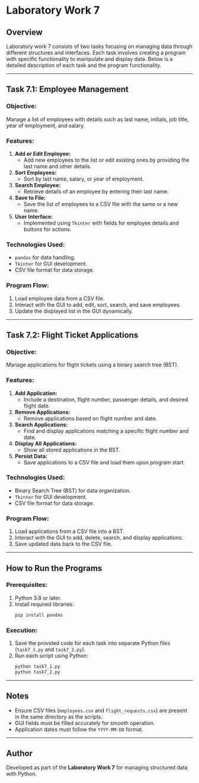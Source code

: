 # Laboratory Work 7

## Overview
Laboratory work 7 consists of two tasks focusing on managing data through different structures and interfaces. Each task involves creating a program with specific functionality to manipulate and display data. Below is a detailed description of each task and the program functionality.

---

## Task 7.1: Employee Management
### Objective:
Manage a list of employees with details such as last name, initials, job title, year of employment, and salary.

### Features:
1. **Add or Edit Employee:**
   - Add new employees to the list or edit existing ones by providing the last name and other details.
2. **Sort Employees:**
   - Sort by last name, salary, or year of employment.
3. **Search Employee:**
   - Retrieve details of an employee by entering their last name.
4. **Save to File:**
   - Save the list of employees to a CSV file with the same or a new name.
5. **User Interface:**
   - Implemented using `Tkinter` with fields for employee details and buttons for actions.

### Technologies Used:
- `pandas` for data handling.
- `Tkinter` for GUI development.
- CSV file format for data storage.

### Program Flow:
1. Load employee data from a CSV file.
2. Interact with the GUI to add, edit, sort, search, and save employees.
3. Update the displayed list in the GUI dynamically.

---

## Task 7.2: Flight Ticket Applications
### Objective:
Manage applications for flight tickets using a binary search tree (BST).

### Features:
1. **Add Application:**
   - Include a destination, flight number, passenger details, and desired flight date.
2. **Remove Applications:**
   - Remove applications based on flight number and date.
3. **Search Applications:**
   - Find and display applications matching a specific flight number and date.
4. **Display All Applications:**
   - Show all stored applications in the BST.
5. **Persist Data:**
   - Save applications to a CSV file and load them upon program start.

### Technologies Used:
- Binary Search Tree (BST) for data organization.
- `Tkinter` for GUI development.
- CSV file format for data storage.

### Program Flow:
1. Load applications from a CSV file into a BST.
2. Interact with the GUI to add, delete, search, and display applications.
3. Save updated data back to the CSV file.

---

## How to Run the Programs

### Prerequisites:
1. Python 3.8 or later.
2. Install required libraries:
   ```bash
   pip install pandas
   ```

### Execution:
1. Save the provided code for each task into separate Python files (`task7_1.py` and `task7_2.py`).
2. Run each script using Python:
   ```bash
   python task7_1.py
   python task7_2.py
   ```

---

## Notes
- Ensure CSV files (`employees.csv` and `flight_requests.csv`) are present in the same directory as the scripts.
- GUI fields must be filled accurately for smooth operation.
- Application dates must follow the `YYYY-MM-DD` format.

---

## Author
Developed as part of the **Laboratory Work 7** for managing structured data with Python.